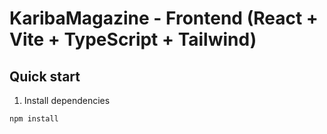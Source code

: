# KaribaMagazine - Frontend (React + Vite + TypeScript + Tailwind)

## Quick start

1. Install dependencies
```bash
npm install
